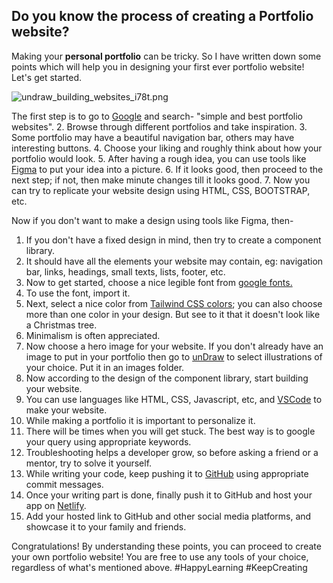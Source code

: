 ## Do you know the process of creating a Portfolio website?


Making your **personal portfolio** can be tricky. So I have written down some points which will help you in designing your first ever portfolio website! Let's get started.

![undraw_building_websites_i78t.png](https://cdn.hashnode.com/res/hashnode/image/upload/v1607119439992/VHomYv6Ng.png)

The first step is to go to  [Google](https://www.google.com/)  and search- "simple and best portfolio websites". 
2. Browse through different portfolios and take inspiration.
3. Some portfolio may have a beautiful navigation bar, others may have interesting buttons.
4. Choose your liking and roughly think about how your portfolio would look.
5. After having a rough idea, you can use tools like  [Figma](https://www.figma.com/)  to put your idea into a picture.
6. If it looks good, then proceed to the next step; if not, then make minute changes till it looks good.
7. Now you can try to replicate your website design using HTML, CSS, BOOTSTRAP, etc.
 
Now if you don't want to make a design using tools like Figma, then-
1. If you don't have a fixed design in mind, then try to create a component library.
2. It should have all the elements your website may contain, eg: navigation bar, links, headings, small texts, lists, footer, etc.
3. Now to get started, choose a nice legible font from  [google fonts.](https://fonts.google.com/) 
4. To use the font, import it.
5. Next, select a nice color from  [Tailwind CSS colors](https://tailwindcss.com/docs/customizing-colors); you can also choose more than one color in your design. But see to it that it doesn't look like a Christmas tree. 
6. Minimalism is often appreciated. 
7. Now choose a hero image for your website. If you don't already have an image to put in your portfolio then go to  [unDraw](https://undraw.co/)  to select illustrations of your choice.  Put it in an images folder.
8. Now according to the design of the component library, start building your website.
9. You can use languages like HTML, CSS, Javascript, etc, and  [VSCode](https://code.visualstudio.com/)  to make your website.
10. While making a portfolio it is important to personalize it.
11. There will be times when you will get stuck. The best way is to google your query using appropriate keywords.
12. Troubleshooting helps a developer grow, so before asking a friend or a mentor, try to solve it yourself.
13. While writing your code, keep pushing it to [GitHub](https://github.com/)  using appropriate commit messages.
14. Once your writing part is done, finally push it to GitHub and host your app on  [Netlify](https://www.netlify.com/). 
15. Add your hosted link to GitHub and other social media platforms, and showcase it to your family and friends.

Congratulations! By understanding these points, you can proceed to create your own portfolio website! You are free to use any tools of your choice, regardless of what's mentioned above. #HappyLearning #KeepCreating

